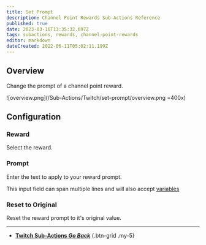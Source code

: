 ```yaml
---
title: Set Prompt
description: Channel Point Rewards Sub-Actions Reference
published: true
date: 2023-03-16T13:35:32.697Z
tags: subactions, rewards, channel-point-rewards
editor: markdown
dateCreated: 2022-06-11T05:02:11.199Z
---
```


## Overview
Change the prompt of a channel point reward.

![overview.png](/Sub-Actions/Twitch/set-prompt/overview.png =400x)

## Configuration
### Reward
Select the reward.

### Prompt
Enter the text to apply to your reward prompt.

This input field can span multiple lines and will also accept [variables](/Variables)

### Reset to Original
Reset the reward prompt to it's original value.

---

- [<i class="mdi mdi-chevron-left"></i>**Twitch Sub-Actions *Go Back***](/Sub-Actions/Twitch)
{.btn-grid .my-5}